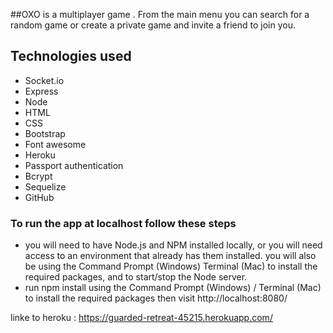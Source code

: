 ##OXO
is a multiplayer game . From the main menu you can search for a random game or create a private game and invite a friend to join you.

## Technologies used
* Socket.io
* Express
* Node
* HTML
* CSS
* Bootstrap
* Font awesome
* Heroku
* Passport authentication
* Bcrypt
* Sequelize
* GitHub

### To run the app at localhost follow these steps
* you will need to have Node.js and NPM installed locally, or you will need access to an environment that already has them installed. you will also be using the Command Prompt (Windows) Terminal (Mac) to install the required packages, and to start/stop the Node server.
* run npm install using the Command Prompt (Windows) / Terminal (Mac) to install the required packages  then visit http://localhost:8080/

linke to heroku : https://guarded-retreat-45215.herokuapp.com/

